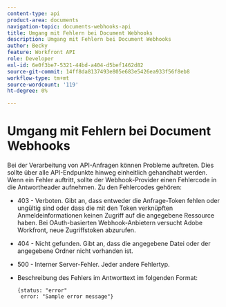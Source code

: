 ```yaml
---
content-type: api
product-area: documents
navigation-topic: documents-webhooks-api
title: Umgang mit Fehlern bei Document Webhooks
description: Umgang mit Fehlern bei Document Webhooks
author: Becky
feature: Workfront API
role: Developer
exl-id: 6e0f3be7-5321-44bd-a404-d5bef1462d82
source-git-commit: 14ff8da8137493e805e683e5426ea933f56f8eb8
workflow-type: tm+mt
source-wordcount: '119'
ht-degree: 0%

---
```


# Umgang mit Fehlern bei Document Webhooks

Bei der Verarbeitung von API-Anfragen können Probleme auftreten. Dies sollte über alle API-Endpunkte hinweg einheitlich gehandhabt werden. Wenn ein Fehler auftritt, sollte der Webhook-Provider einen Fehlercode in die Antwortheader aufnehmen. Zu den Fehlercodes gehören:

* 403 - Verboten. Gibt an, dass entweder die Anfrage-Token fehlen oder ungültig sind oder dass die mit den Token verknüpften Anmeldeinformationen keinen Zugriff auf die angegebene Ressource haben. Bei OAuth-basierten Webhook-Anbietern versucht Adobe Workfront, neue Zugriffstoken abzurufen.

* 404 - Nicht gefunden. Gibt an, dass die angegebene Datei oder der angegebene Ordner nicht vorhanden ist.

* 500 - Interner Server-Fehler. Jeder andere Fehlertyp.

* Beschreibung des Fehlers im Antworttext im folgenden Format:

  ```
  {status: "error"
   error: "Sample error message"}
  ```
